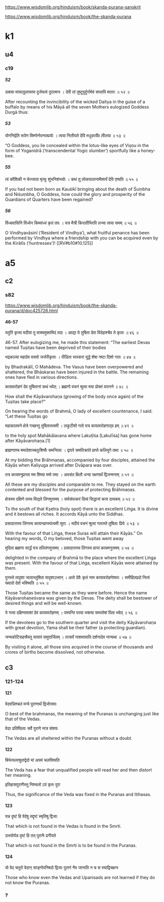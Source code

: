 
https://www.wisdomlib.org/hinduism/book/skanda-purana-sanskrit

https://www.wisdomlib.org/hinduism/book/the-skanda-purana

# k1
## u4
### c19
##### 52
उक्त्वा मायालुलायस्य दुर्जयत्वं दुरात्मनः ।
देवी तां तुष्टुवुर्दुर्गामेवं सप्तापि मातरः ॥ ५२ ॥

After recounting the invincibility of the wicked Daitya in the guise of a buffalo by means of his Māyā all the seven Mothers eulogized Goddess Durgā thus:
##### 53
योगनिद्रेति रूपेण विष्णोर्नयनपद्मयोः ।
त्वया निलीयते देवि मधुकार्येव लीलया ॥ ५३ ॥

“O Goddess, you lie concealed within the lotus-like eyes of Viṣṇu in the form of Yoganidrā (‘transcendental Yogic slumber’) sportfully like a honey-bee.
##### 55
त्वं कौशिकी न चेज्जाता मृत्युः शुंभनिशंभयोः ।
कथं तु लोकपालानामैश्वर्यं देवि एष्यति ॥ ५५ ॥

If you had not been born as Kauśikī bringing about the death of Śuṃbha and Niśuṃbha, O Goddess, how could the glory and prosperity of the Guardians of Quarters have been regained?
##### 56
विंध्यवासिनि विंध्येन किमवंध्यं कृतं तपः ।
यत्र मैत्री किरातीभिरपि लभ्या त्वया समम् ॥ ५६ ॥

O Vindhyavāsinī (‘Resident of Vindhya’), what fruitful penance has been performed by Vindhya where a friendship with you can be acquired even by the Kirātīs (‘huntresses’)!
[[RV#b10#10.125]]
# a5
## c2
### s82
https://www.wisdomlib.org/hinduism/book/the-skanda-purana/d/doc425726.html
#### 46-57
स्तुतिं कृत्वा मदीयां तु वाक्यमुक्तमिदं तदा ।
आद्या ये तुषिता देवा विदेहाश्चैव ते कृताः ॥ ४६ ॥

46-57. After eulogizing me, he made this statement: “The earliest Devas named Tuṣitas have been deprived of their bodies 

भद्रकाल्या महादेव वसवो जर्जरीकृताः ।
पीडिता भास्करा युद्धे शेषा नष्टा दिशो गताः ॥ ४७ ॥

by Bhadrakālī, O Mahādeva. The Vasus have been overpowered and shattered, the Bhāskaras have been injured in the battle. The remaining ones have fled in various directions. 

कायावरोहणं देव तुषितानां कथं भवेत् ।
ब्रह्मणो वचनं श्रुत्वा मया प्रोक्तं वरानने ॥ ४८ ॥

How shall the Kāyāvarohaṇa (growing of the body once again) of the Tuṣitas take place?”

On hearing the words of Brahmā, O lady of excellent countenance, I said: “Let these Tuṣitas go 

महाकालवने क्षेत्रे गच्छन्तु तुषितास्त्वमी ।
लकुटीशो गतो यत्र कायावरोहणाद्ग्र हम् ॥ ४९ ॥

to the holy spot Mahākālavana where Lakuṭīśa [Lakulīśa] has gone home after Kāyāvarohaṇa.[1] 

ब्राह्मणाश्च ममादेशाच्चतुःशिष्यैः समन्विताः ।
द्वापरे समतिक्रांते प्राप्ते कलियुगे तथा ॥ ५० ॥

At my bidding the Brāhmaṇas, accompanied by four disciples, attained the Kāyās when Kaliyuga arrived after Dvāpara was over. 

तत्र कायमनुप्राप्ता मम शिष्या ममो पमाः ।
अवसंत क्षितौ धन्या रक्षणार्थं द्विजन्मनाम् ॥ ५१ ॥

All these are my disciples and comparable to me. They stayed on the earth contented and blessed for the purpose of protecting Brāhmaṇas. 

क्षेत्रस्य दक्षिणे तस्य विद्यते लिंगमुत्तमम् ।
सर्वसंपत्करं दिव्यं सिद्धानां काय दायकम् ॥ ५२ ॥

To the south of that Kṣetra (holy spot) there is an excellent Liṅga. It is divine and it bestows all riches. It accords Kāyā unto the Siddhas. 

प्रसादात्तस्य लिंगस्य कायान्प्राप्स्यंत्यमी सुराः ।
मदीयं वचनं श्रुत्वा गतास्ते तुषिताः प्रिये ॥ ५३ ॥

With the favour of that Liṅga, these Suras will attain their Kāyās.” On hearing my words, O my beloved, those Tuṣitas went away 

मुदिता ब्रह्मणा सार्द्धं यत्र तल्लिंगमुत्तमम् ।
प्रसादात्तस्य लिंगस्य प्राप्तं कायमनुत्तमम् ॥ ५४ ॥

delighted in the company of Brahmā to the place where the excellent Liṅga was present. With the favour of that Liṅga, excellent Kāyās were attained by them. 

पुनस्ते तादृशा जातास्तुषिता यादृशाऽभवन् ।
अतो देवैः कृतं नाम कायावरोहणेश्वरः ।
समीहितप्रदो नित्यं ख्यातो देवो भविष्यति ॥ ५५ ॥

Those Tuṣitas became the same as they were before. Hence the name Kāyāvarohaṇeśvara was given by the Devas. The deity shall be bestower of desired things and will be well-known. 

ये गत्वा दक्षिणामाशां देवं कायावरोहणम् ।
पश्यन्ति परया भक्त्या यमस्तेषां पिता भवेत् ॥ ५६ ॥

If the devotees go to the southern quarter and visit the deity Kāyāvarohaṇa with great devotion, Yama shall be their father (a protecting guardian). 

जन्मकोटिसहस्रैस्तु यत्पापं समुपार्जितम् ।
तत्सर्वं नाशमायाति दर्शनादेव नान्यथा ॥ ५७ ॥

By visiting it alone, all those sins acquired in the course of thousands and crores of births become dissolved, not otherwise.
## c3
### 121-124
#### 121
वेदवन्निश्चलं मन्ये पुराणार्थं द्विजोत्तमाः 

O best of the brahmanas, the meaning of the Puranas is unchanging just like that of the Vedas. 

वेदाः प्रतिष्ठिताः सर्वे पुराणे नात्र संशयः

The Vedas are all sheltered within the Puranas without a doubt. 
#### 122
बिभेत्यल्पश्रुताद्वेदो मां अयमं चलयिष्यति 

The Veda has a fear that unqualified people will read her and then distort her meaning. 

इतिहासपुराणैस्तु निश्चलो ऽयं कृतः पुरा

Thus, the significance of the Veda was fixed in the Puranas and Itihasas. 
#### 123
यन्न दृष्टं हि वेदेषु तद्दृष्टं स्मृतिषु द्विजाः 

That which is not found in the Vedas is found in the Smrti. 

उभयोर्यन्न दृष्टं हि तत् पुरानैः प्रगीयते

That which is not found in the Smrti is to be found in the Puranas. 
#### 124
यो वेद चतुरो वेदान् साङ्गोपनिषदो द्विजाः पुराणं नैव जानाति न च स स्याद्विचक्षनः

Those who know even the Vedas and Upanisads are not learned if they do not know the Puranas.

### ?